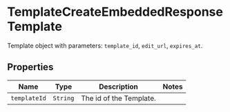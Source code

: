 

# TemplateCreateEmbeddedResponseTemplate

Template object with parameters: `template_id`, `edit_url`, `expires_at`.

## Properties

Name | Type | Description | Notes
------------ | ------------- | ------------- | -------------
| `templateId` | ```String``` |  The id of the Template.  |  |



